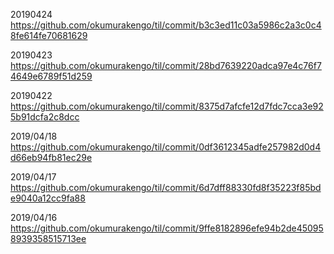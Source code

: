 20190424 https://github.com/okumurakengo/til/commit/b3c3ed11c03a5986c2a3c0c48fe614fe70681629

20190423 https://github.com/okumurakengo/til/commit/28bd7639220adca97e4c76f74649e6789f51d259

20190422 https://github.com/okumurakengo/til/commit/8375d7afcfe12d7fdc7cca3e925b91dcfa2c8dcc

2019/04/18	https://github.com/okumurakengo/til/commit/0df3612345adfe257982d0d4d66eb94fb81ec29e

2019/04/17	https://github.com/okumurakengo/til/commit/6d7dff88330fd8f35223f85bde9040a12cc9fa88

2019/04/16	https://github.com/okumurakengo/til/commit/9ffe8182896efe94b2de450958939358515713ee
